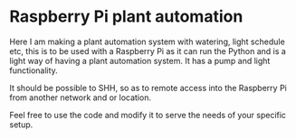 # Raspberry Pi plant automation
Here I am making a plant automation system with watering, light schedule etc, this is to be used with a Raspberry Pi as it can run the Python and is a light way of having a plant automation system.
It has a pump and light functionality.

 It should be possible to SHH, so as to remote access into the Raspberry Pi from another network and or location.

Feel free to use the code and modify it to serve the needs of your specific setup.
